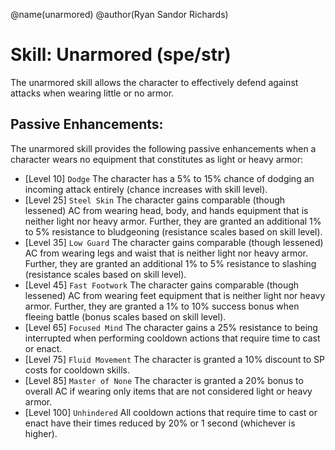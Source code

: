 @name(unarmored)
@author(Ryan Sandor Richards)

# Skill: Unarmored (spe/str)
The unarmored skill allows the character to effectively defend against attacks
when wearing little or no armor.

## Passive Enhancements:
The unarmored skill provides the following passive enhancements when a character
wears no equipment that constitutes as light or heavy armor:

* [Level 10] `Dodge`
  The character has a 5% to 15% chance of dodging an incoming attack entirely
  (chance increases with skill level).
* [Level 25] `Steel Skin`
  The character gains comparable (though lessened) AC from wearing head, body,
  and hands equipment that is neither light nor heavy armor. Further, they are
  granted an additional 1% to 5% resistance to bludgeoning (resistance scales
  based on skill level).
* [Level 35] `Low Guard`
  The character gains comparable (though lessened) AC from wearing legs and
  waist that is neither light nor heavy armor. Further, they are granted an
  additional 1% to 5% resistance to slashing (resistance scales based on skill
  level).
* [Level 45] `Fast Footwork`
  The character gains comparable (though lessened) AC from wearing feet
  equipment that is neither light nor heavy armor. Further, they are granted a
  1% to 10% success bonus when fleeing battle (bonus scales based on skill
  level).
* [Level 65] `Focused Mind`
  The character gains a 25% resistance to being interrupted when performing
  cooldown actions that require time to cast or enact.
* [Level 75] `Fluid Movement`
  The character is granted a 10% discount to SP costs for cooldown skills.
* [Level 85] `Master of None`
  The character is granted a 20% bonus to overall AC if wearing only items that
  are not considered light or heavy armor.
* [Level 100] `Unhindered`
  All cooldown actions that require time to cast or enact have their times
  reduced by 20% or 1 second (whichever is higher).
